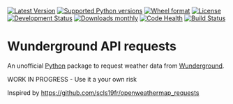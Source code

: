 [![Latest Version](https://img.shields.io/pypi/v/wunderground_requests.svg)](https://pypi.python.org/pypi/wunderground_requests/)
[![Supported Python versions](https://img.shields.io/pypi/pyversions/wunderground_requests.svg)](https://pypi.python.org/pypi/wunderground_requests/)
[![Wheel format](https://img.shields.io/pypi/wheel/wunderground_requests.svg)](https://pypi.python.org/pypi/wunderground_requests/)
[![License](https://img.shields.io/pypi/l/wunderground_requests.svg)](https://pypi.python.org/pypi/wunderground_requests/)
[![Development Status](https://img.shields.io/pypi/status/wunderground_requests.svg)](https://pypi.python.org/pypi/wunderground_requests/)
[![Downloads monthly](https://img.shields.io/pypi/dm/wunderground_requests.svg)](https://pypi.python.org/pypi/wunderground_requests/)
[![Code Health](https://landscape.io/github/scls19fr/wunderground_requests/master/landscape.svg?style=flat)](https://landscape.io/github/scls19fr/wunderground_requests/master)
[![Build Status](https://travis-ci.org/scls19fr/wunderground_requests.svg)](https://travis-ci.org/scls19fr/wunderground_requests)

# Wunderground API requests
 
An unofficial [Python](https://www.python.org/) package to request weather data from [Wunderground](http://www.wunderground.com/).

WORK IN PROGRESS - Use it a your own risk

Inspired by https://github.com/scls19fr/openweathermap_requests